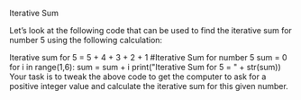 Iterative Sum

Let’s look at the following code that can be used to find the iterative sum for number 5 using the following calculation:

Iterative sum for 5 = 5 + 4 + 3 + 2 + 1
#Iterative Sum for number 5
sum = 0
for i in range(1,6): 
   sum = sum + i
print("Iterative Sum for 5 = " + str(sum))
 Your task is to tweak the above code to get the computer to ask for a positive integer value and calculate the iterative sum for this given number.